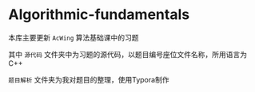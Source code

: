 # Algorithmic-fundamentals
本库主要更新 `AcWing` 算法基础课中的习题

其中 `源代码` 文件夹中为习题的源代码，以题目编号座位文件名称，所用语言为C++

`题目解析` 文件夹为我对题目的整理，使用Typora制作
